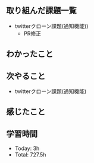 ## 取り組んだ課題一覧
- twitterクローン課題(通知機能))
    - PR修正 
## わかったこと
## 次やること
-  twitterクローン課題(通知機能)
## 感じたこと
## 学習時間
- Today: 3h
- Total: 727.5h